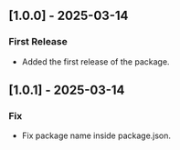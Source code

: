 ## [1.0.0] - 2025-03-14
### First Release
- Added the first release of the package.
## [1.0.1] - 2025-03-14
### Fix
- Fix package name inside package.json.